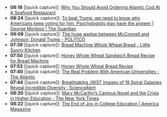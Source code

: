 - **08:18** [[quick capture]]:  [Why You Should Avoid Ordering Atlantic Cod At A Seafood Restaurant](https://www.tastingtable.com/1500293/avoid-atlantic-cod-seafood-restaurants/)
- **08:24** [[quick capture]]:  [To beat Trump, we need to know why Americans keep voting for him. Psychologists may have the answer | George Monbiot | The Guardian](https://www.theguardian.com/commentisfree/2024/jan/29/donald-trump-americans-us-culture-republican)
- **09:09** [[quick capture]]:  [The huge wedge between McConnell and Johnson: Donald Trump - POLITICO](https://www.politico.com/news/2024/01/29/mcconnell-johnson-trump-border-ukraine-deal-00138165)
- **07:39** [[quick capture]]:  [Bread Machine Whole Wheat Bread - Little Sunny Kitchen](https://littlesunnykitchen.com/whole-wheat-bread-machine-recipe/)
- **07:50** [[quick capture]]:  [Honey Whole Wheat Sandwich Bread Recipe for Bread Machine](https://www.100daysofrealfood.com/honey-whole-wheat-sandwich-bread/)
- **07:53** [[quick capture]]:  [Honey Whole Wheat Bread Recipe](https://www.allrecipes.com/recipe/6799/honey-whole-wheat-bread/)
- **07:40** [[quick capture]]:  [The Real Problem With American Universities - The Atlantic](https://www.theatlantic.com/technology/archive/2024/01/dei-universities-are-broken/677288/)
- **07:44** [[quick capture]]:  [Breathtaking JWST Images of 19 Spiral Galaxies Reveal Incredible Diversity : ScienceAlert](https://www.sciencealert.com/breathtaking-jwst-images-of-19-spiral-galaxies-reveal-incredible-diversity)
- **08:20** [[quick capture]]:  [Mary McCarthy’s Campus Novel and the Crisis in Higher Education - The New York Times](https://www.nytimes.com/2024/01/31/books/review/mary-mccarthy-groves-of-academe-campus-novel-crisis.html)
- **08:22** [[quick capture]]:  [The End of Joy in College Education | America Magazine](https://www.americamagazine.org/faith/2024/01/29/college-education-vocation-profession-247033)